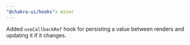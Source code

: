 ```yaml
---
"@chakra-ui/hooks": minor
---
```


Added `useCallbackRef` hook for persisting a value between renders and updating
it if it changes.
